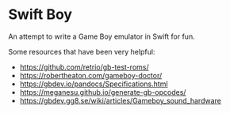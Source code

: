 # Swift Boy

An attempt to write a Game Boy emulator in Swift for fun.

Some resources that have been very helpful:

 - https://github.com/retrio/gb-test-roms/
 - https://robertheaton.com/gameboy-doctor/
 - https://gbdev.io/pandocs/Specifications.html
 - https://meganesu.github.io/generate-gb-opcodes/ 
 - https://gbdev.gg8.se/wiki/articles/Gameboy_sound_hardware
